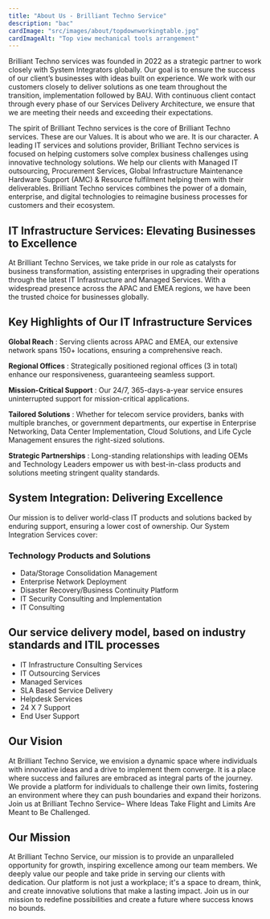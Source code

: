 ```yaml
---
title: "About Us - Brilliant Techno Service"
description: "bac"
cardImage: "src/images/about/topdownworkingtable.jpg"
cardImageAlt: "Top view mechanical tools arrangement"
---
```


Brilliant Techno services was founded in 2022 as a strategic partner to work closely with System Integrators globally. Our goal is to ensure the success of our client’s businesses with ideas built on experience. We work with our customers closely to deliver solutions as one team throughout the transition, implementation followed by BAU. With continuous client contact through every phase of our Services Delivery Architecture, we ensure that we are meeting their needs and exceeding their expectations.

The spirit of Brilliant Techno services is the core of Brilliant Techno services. These are our Values. It is about who we are. It is our character. A leading IT services and solutions provider, Brilliant Techno services is focused on helping customers solve complex business challenges using innovative technology solutions. We help our clients with Managed IT outsourcing, Procurement Services, Global Infrastructure Maintenance Hardware Support (AMC) & Resource fulfilment helping them with their deliverables. Brilliant Techno services combines the power of a domain, enterprise, and digital technologies to reimagine business processes for customers and their ecosystem.​

## IT Infrastructure Services: Elevating Businesses to Excellence

At Brilliant Techno Services, we take pride in our role as catalysts for business transformation, assisting enterprises in upgrading their operations through the latest IT Infrastructure and Managed Services. With a widespread presence across the APAC and EMEA regions, we have been the trusted choice for businesses globally.

## Key Highlights of Our IT Infrastructure Services

**Global Reach** : Serving clients across APAC and EMEA, our extensive network spans 150+ locations, ensuring a comprehensive reach.​

**Regional Offices** : Strategically positioned regional offices (3 in total) enhance our responsiveness, guaranteeing seamless support.​

**Mission-Critical Support** : Our 24/7, 365-days-a-year service ensures uninterrupted support for mission-critical applications.​

**Tailored Solutions** : Whether for telecom service providers, banks with multiple branches, or government departments, our expertise in Enterprise Networking, Data Center Implementation, Cloud Solutions, and Life Cycle Management ensures the right-sized solutions.​

**Strategic Partnerships** : Long-standing relationships with leading OEMs and Technology Leaders empower us with best-in-class products and solutions meeting stringent quality standards.​

## System Integration: Delivering Excellence

Our mission is to deliver world-class IT products and solutions backed by enduring support, ensuring a lower cost of ownership. Our System Integration Services cover:

### Technology Products and Solutions

+ Data/Storage Consolidation Management
+ Enterprise Network Deployment
+ Disaster Recovery/Business Continuity Platform
+ IT Security Consulting and Implementation
+ IT Consulting

## Our service delivery model, based on industry standards and ITIL processes

+ IT Infrastructure Consulting Services
+ IT Outsourcing Services
+ Managed Services
+ SLA Based Service Delivery
+ Helpdesk Services
+ 24 X 7 Support
+ End User Support


## Our Vision

At Brilliant Techno Service, we envision a dynamic space where individuals with innovative ideas and a drive to implement them converge. It is a place where success and failures are embraced as integral parts of the journey. We provide a platform for individuals to challenge their own limits, fostering an environment where they can push boundaries and expand their horizons.
Join us at Brilliant Techno Service– Where Ideas Take Flight and Limits Are Meant to Be Challenged.

## Our Mission

At Brilliant Techno Service, our mission is to provide an unparalleled opportunity for growth, inspiring excellence among our team members. We deeply value our people and take pride in serving our clients with dedication. Our platform is not just a workplace; it's a space to dream, think, and create innovative solutions that make a lasting impact. Join us in our mission to redefine possibilities and create a future where success knows no bounds.
